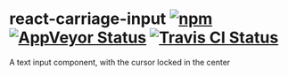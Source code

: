 # react-carriage-input [![npm](https://img.shields.io/npm/v/react-carriage-input.svg?maxAge=2592000)](https://www.npmjs.com/package/react-carriage-input) [![AppVeyor Status](https://ci.appveyor.com/api/projects/status/github/jokeyrhyme/react-carriage-input-js?branch=master&svg=true)](https://ci.appveyor.com/project/jokeyrhyme/react-carriage-input.js) [![Travis CI Status](https://travis-ci.org/jokeyrhyme/react-carriage-input.js.svg?branch=master)](https://travis-ci.org/jokeyrhyme/react-carriage-input-js)

A text input component, with the cursor locked in the center
